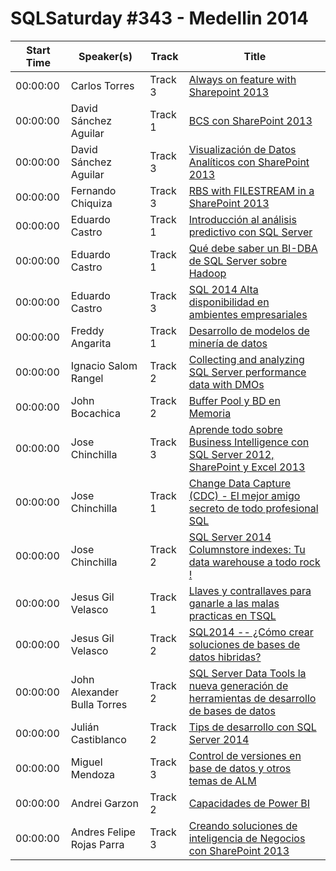 # SQLSaturday #343 - Medellin 2014
Start Time|Speaker(s)|Track|Title
---|---|---|---
00:00:00|Carlos Torres|Track 3|[Always on feature with Sharepoint 2013](12102.md)
00:00:00|David Sánchez Aguilar|Track 1|[BCS con SharePoint 2013](12854.md)
00:00:00|David Sánchez Aguilar|Track 3|[Visualización de Datos Analíticos con SharePoint 2013](12855.md)
00:00:00|Fernando Chiquiza|Track 3|[RBS with FILESTREAM in a SharePoint 2013](13253.md)
00:00:00|Eduardo Castro|Track 1|[Introducción al análisis predictivo con SQL Server](13632.md)
00:00:00|Eduardo Castro|Track 1|[Qué debe saber un BI-DBA de SQL Server sobre Hadoop](13633.md)
00:00:00|Eduardo Castro|Track 3|[SQL 2014 Alta disponibilidad en ambientes empresariales](13635.md)
00:00:00|Freddy Angarita|Track 1|[Desarrollo de modelos de minería de datos](14341.md)
00:00:00|Ignacio Salom Rangel|Track 2|[Collecting and analyzing SQL Server performance data with DMOs](15140.md)
00:00:00|John Bocachica|Track 2|[Buffer Pool y BD en Memoria](16072.md)
00:00:00|Jose Chinchilla|Track 3|[Aprende todo sobre Business Intelligence con SQL Server 2012, SharePoint y Excel 2013](16139.md)
00:00:00|Jose Chinchilla|Track 1|[Change Data Capture (CDC) - El mejor amigo secreto de todo profesional SQL](16140.md)
00:00:00|Jose Chinchilla|Track 2|[SQL Server 2014 Columnstore indexes: Tu data warehouse a todo rock !](16141.md)
00:00:00|Jesus Gil Velasco|Track 1|[Llaves y contrallaves para ganarle a las malas practicas en TSQL](16700.md)
00:00:00|Jesus Gil Velasco|Track 2|[SQL2014 -- ¿Cómo crear soluciones de bases de datos hibridas?](16701.md)
00:00:00|John Alexander Bulla Torres|Track 2|[SQL Server Data Tools la nueva generación de herramientas de desarrollo de bases de datos](17278.md)
00:00:00|Julián Castiblanco|Track 2|[Tips de desarrollo con SQL Server 2014](17775.md)
00:00:00|Miguel Mendoza|Track 3|[Control de versiones en base de datos y otros temas de ALM](20974.md)
00:00:00|Andrei Garzon|Track 2|[Capacidades de Power BI](9460.md)
00:00:00|Andres Felipe Rojas Parra|Track 3|[Creando soluciones de inteligencia de Negocios con SharePoint 2013](9476.md)

